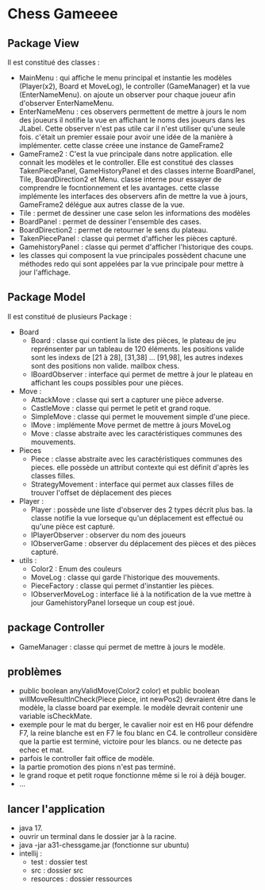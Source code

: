 # Chess Gameeee

## Package View

Il est constitué des classes :
* MainMenu : qui affiche le menu principal et instantie les modèles (Player(x2), Board et MoveLog), le controller (GameManager) et la vue (EnterNameMenu). on ajoute un observer pour chaque joueur afin d'observer EnterNameMenu. 
* EnterNameMenu : ces observers permettent de mettre à jours le nom des joueurs il notifie la vue en affichant le noms des joueurs dans les JLabel. Cette observer n'est pas utile car il n'est utiliser qu'une seule fois. c'était un premier essaie pour avoir une idée de la manière à implémenter. cette classe créee une instance de GameFrame2
* GameFrame2 : C'est la vue principale dans notre application. elle connait les modèles et le controller. Elle est constitué des classes TakenPiecePanel, GameHistoryPanel et des classes interne BoardPanel, Tile, BoardDirection2 et Menu. classe interne pour essayer de comprendre le focntionnement et les avantages. cette classe implémente les interfaces des observers afin de mettre la vue à jours, GameFrame2 délégue aux autres classe de la vue.
* Tile : permet de dessiner une case selon les informations des modèles
* BoardPanel : permet de dessiner l'ensemble des cases.
* BoardDirection2 : permet de retourner le sens du plateau.
* TakenPiecePanel : classe qui permet d'afficher les pièces capturé.
* GamehistoryPanel : classe qui permet d'afficher l'historique des coups.
* les classes qui composent la vue principales possèdent chacune une méthodes redo qui sont appelées par la vue principale pour mettre à jour l'affichage.


## Package Model
Il est constitué de plusieurs Package :
* Board
  * Board : classe qui contient la liste des pièces, le plateau de jeu reprénsenter par un tableau de 120 éléments. les positions valide sont les indexs de [21 à 28], [31,38] ... [91,98], les autres indexes sont des positions non valide. mailbox chess.
  * IBoardObserver : interface qui permet de mettre à jour le plateau en affichant les coups possibles pour une pièces.
* Move : 
  * AttackMove : classe qui sert a capturer une pièce adverse.
  * CastleMove : classe qui permet le petit et grand roque.
  * SimpleMove : classe qui permet le mouvement simple d'une piece.
  * IMove : implémente Move permet de mettre à jours MoveLog
  * Move : classe abstraite avec les caractéristiques communes des mouvements.
* Pieces
  * Piece : classe abstraite avec les caractéristiques communes des pieces. elle possède un attribut contexte qui est définit d'après les classes filles.
  * StrategyMovement : interface qui permet aux classes filles de trouver l'offset de déplacement des pieces
* Player : 
  * Player : possède une liste d'observer des 2 types décrit plus bas. la classe notifie la vue lorseque qu'un déplacement est effectué ou qu'une pièce est capturé.
  * IPlayerObserver : observer du nom des joueurs
  * IObserverGame : observer du déplacement des pièces et des pièces capturé.
* utils :
  * Color2 : Enum des couleurs
  * MoveLog : classe qui garde l'historique des mouvements.
  * PieceFactory : classe qui permet d'instantier les pièces.
  * IObserverMoveLog : interface lié à la notification de la vue mettre à jour GamehistoryPanel lorseque un coup est joué.

## package Controller
* GameManager : classe qui permet de mettre à jours le modèle.


## problèmes
* public boolean anyValidMove(Color2 color) et public boolean willMoveResultInCheck(Piece piece, int newPos2) devraient être dans le modèle, la classe board par exemple. le modèle devrait contenir une variable isCheckMate.
* exemple pour le mat du berger, le cavalier noir est en H6 pour défendre F7, la reine blanche est en F7 le fou blanc en C4. le controlleur considère que la partie est terminé, victoire pour les blancs. ou ne detecte pas echec et mat.
* parfois le controller fait office de modèle.
* la partie promotion des pions n'est pas terminé.
* le grand roque et petit roque fonctionne même si le roi à déjà bouger.
* ...

## lancer l'application
* java 17.
* ouvrir un terminal dans le dossier jar à la racine.
* java -jar a31-chessgame.jar (fonctionne sur ubuntu)
* intellij :
  * test : dossier test
  * src : dossier src
  * resources : dossier ressources
